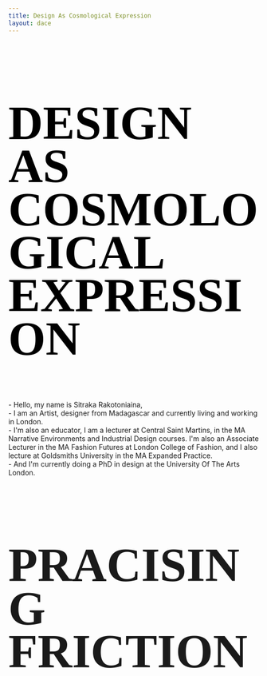 ```yaml
---
title: Design As Cosmological Expression
layout: dace
---
```


<section data-state=h1 data-background-image="assets/imgs/mob2.jpg">
 <style>.h1 header:after { content: "Sitraka Rakotoniaina — @sitraka___ / sitraka@vvfa.space"; color:#000}</style>
    <h1 class="NT" style="font-family:'HND' !important;text-transform: uppercase !important;line-height: 0.9;font-size: 6rem !important; color:#000;" >DESIGN AS<br>COSMOLOGICAL EXPRESSION</h1>

<aside class="notes">
    - Hello, my name is Sitraka Rakotoniaina,<br>
    - I am an Artist, designer from Madagascar and currently living and working in London.<br>
    - I'm also an educator, I am a lecturer at Central Saint Martins, in the MA Narrative Environments and Industrial Design courses. I'm also an Associate Lecturer in the MA Fashion Futures at London College of Fashion, and I also lecture at Goldsmiths University in the MA Expanded Practice.<br>
    - And I'm currently doing a PhD in design at the University Of The Arts London.<br>
  </aside>
</section>

<section data-state=h1 data-background-image="assets/imgs/russbless.jpg">
    <h1 class="NT" style="font-family:'mythos' !important;text-transform: uppercase !important;line-height: 0.9;font-size: 6rem !important;" >Pracising Friction</h1>

<aside class="notes">

  </aside>
</section>